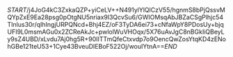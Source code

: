$START$/j4JoG4kC3ZxkaQZP+yiCeLV++N491ylYlQlCzV55/hgnmS8bPjQssvMQYpZxE9Ea28psg0pOtgNU5nriax9l3QcvSu6/GWIOMsqAbJBZaCSgPlhjc54TInlus30r/qIhIngjURPQNcd+Bhj4EZ/oF3TyDA6ei73+cNfaWpY8PDosUy+bjqUFI9L0msmAGu0x2ZCReAkJc+pwlolWuVHOqx/5X76uAvJgC8nBGkIiQBeyLy9sZ4UBD/xLvdu7Aj0hg5R+90IITTmQfeCtxvdp7o9OencQwZosYtqKD4zENohGBe121teU53+1Cye43BveuDIEBoF522Oj/wouIYtnA==$END$